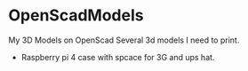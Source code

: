 # OpenScadModels
My 3D Models on OpenScad
Several 3d models I need to print.

- Raspberry pi 4 case with spcace for 3G and ups hat.
